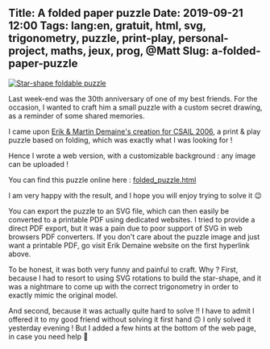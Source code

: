 Title: A folded paper puzzle
Date: 2019-09-21 12:00
Tags: lang:en, gratuit, html, svg, trigonometry, puzzle, print-play, personal-project, maths, jeux, prog, @Matt
Slug: a-folded-paper-puzzle
---

[![Star-shape foldable puzzle](images/2019/09/folded_puzzle.png)](https://lucas-c.github.io/dotfiles_and_notes/languages/web-d3/folded_puzzle.html)

Last week-end was the 30th anniversary of one of my best friends.
For the occasion, I wanted to craft him a small puzzle with a custom secret drawing,
as a reminder of some shared memories.

I came upon [Erik & Martin Demaine's creation for CSAIL 2006](https://erikdemaine.org/puzzles/CSAIL2006/),
a print & play puzzle based on folding, which was exactly what I was looking for !

Hence I wrote a web version, with a customizable background : any image can be uploaded !

You can find this puzzle online here : [folded_puzzle.html](https://lucas-c.github.io/dotfiles_and_notes/languages/web-d3/folded_puzzle.html)

I am very happy with the result, and I hope you will enjoy trying to solve it 😉

You can export the puzzle to an SVG file, which can then easily be converted to a printable PDF using dedicated websites. I tried to provide a direct PDF export, but it was a pain due to poor support of SVG in web browsers PDF converters. If you don't care about the puzzle image and just want a printable PDF, go visit Erik Demaine website on the first hyperlink above.

To be honest, it was both very funny and painful to craft.
Why ? First, because I had to resort to using SVG rotations to build the star-shape,
and it was a nightmare to come up with the correct trigonometry in order to exactly mimic the original model.

And second, because it was actually quite hard to solve !!
I have to admit I offered it to my good friend without solving it first hand 🙃
I only solved it yesterday evening !
But I added a few hints at the bottom of the web page, in case you need help 🤭
